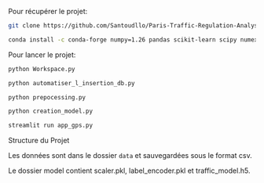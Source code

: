 Pour récupérer le projet:

```bash
git clone https://github.com/Santoudllo/Paris-Traffic-Regulation-Analysis

conda install -c conda-forge numpy=1.26 pandas scikit-learn scipy numexpr bottleneck tensorflow streamlit folium geopy streamlit-folium
```

Pour lancer le projet:

```bash
python Workspace.py

python automatiser_l_insertion_db.py

python prepocessing.py

python creation_model.py

streamlit run app_gps.py

```

Structure du Projet

Les données sont dans le dossier ```data``` et sauvegardées sous le format csv.

Le dossier model contient scaler.pkl, label_encoder.pkl et traffic_model.h5.
